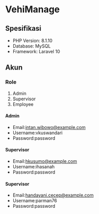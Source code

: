 # VehiManage

## Spesifikasi
- PHP Version: 8.1.10
- Database: MySQL
- Framework: Laravel 10

## Akun

### Role

1. Admin
2. Supervisor
3. Employee

#### Admin
- Email:intan.wibowo@example.com
- Username:vkuswandari
- Password:password

#### Supervisor
- Email:hkusumo@example.com
- Username:ihasanah
- Password:password

#### Supervisor
- Email:handayani.cecep@example.com
- Username:parman76
- Password:password

